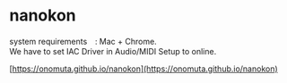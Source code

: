 # nanokon

system requirements　: Mac + Chrome.  
We have to set IAC Driver in Audio/MIDI Setup to online.

[https://onomuta.github.io/nanokon](https://onomuta.github.io/nanokon)
